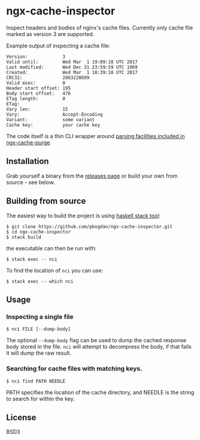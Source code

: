 # ngx-cache-inspector

Inspect headers and bodies of nginx's cache files. Currently only cache file marked as version 3 are supported.

Example output of inspecting a cache file:

```
Version:             3
Valid until:         Wed Mar  1 19:09:18 UTC 2017
Last modified:       Wed Dec 31 23:59:59 UTC 1969
Created:             Wed Mar  1 18:39:18 UTC 2017
CRC32:               2863228699
Valid msec:          0
Header start offset: 195
Body start offset:   476
ETag length:         0
ETag:                
Vary len:            15
Vary:                Accept-Encoding
Variant:             some variant
Cache key:           your cache key
```

The code itself is a thin CLI wrapper around [parsing facilities included in ngx-cache-purge](https://github.com/pbogdan/ngx-cache-purge/blob/master/src/Cache/Header.hs).

## Installation

Grab yourself a binary from the [releases page](https://github.com/pbogdan/ngx-cache-inspector/releases) or build your own from source - see below.

## Building from source

The easiest way to build the project is using [haskell stack tool](https://docs.haskellstack.org/en/stable/README/):

```
$ git clone https://github.com/pbogdan/ngx-cache-inspector.git
$ cd ngx-cache-inspector
$ stack build
```

the executable can then be run with:

```
$ stack exec -- nci
```

To find the location of `nci` you can use:

```
$ stack exec -- which nci
```

## Usage

### Inspecting a single file

```
$ nci FILE [--dump-body]
```

The optional `--dump-body` flag can be used to dump the cached response body stored in the file. `nci` will attempt to decompress the body, if that fails it will dump the raw result.

### Searching for cache files with matching keys.

```
$ nci find PATH NEEDLE
```

PATH specifies the location of the cache directory, and NEEDLE is the string to search for within the key.

## License

BSD3
